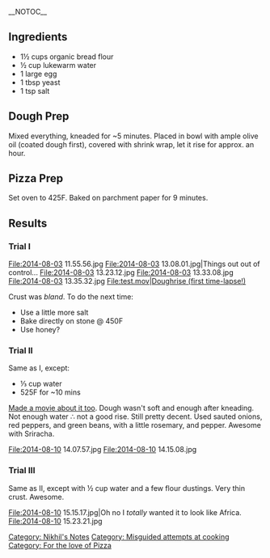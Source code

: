 \_\_NOTOC\_\_

Ingredients
-----------

-   1½ cups organic bread flour
-   ½ cup lukewarm water
-   1 large egg
-   1 tbsp yeast
-   1 tsp salt

Dough Prep
----------

Mixed everything, kneaded for \~5 minutes. Placed in bowl with ample
olive oil (coated dough first), covered with shrink wrap, let it rise
for approx. an hour.

Pizza Prep
----------

Set oven to 425F. Baked on parchment paper for 9 minutes.

Results
-------

### Trial I

<File:2014-08-03> 11.55.56.jpg <File:2014-08-03> 13.08.01.jpg|Things out
out of control... <File:2014-08-03> 13.23.12.jpg <File:2014-08-03>
13.33.08.jpg <File:2014-08-03> 13.35.32.jpg <File:test.mov>|[Doughrise
(first time-lapse!)](Time-lapse_Videos_with_ffmpeg "wikilink")

Crust was *bland*. To do the next time:

-   Use a little more salt
-   Bake directly on stone @ 450F
-   Use honey?

### Trial II

Same as I, except:

-   ⅓ cup water
-   525F for \~10 mins

[Made a movie about it
too](https://www.youtube.com/watch?v=7t-FMg9ZFFc). Dough wasn't soft and
enough after kneading. Not enough water ∴ not a good rise. Still pretty
decent. Used sauted onions, red peppers, and green beans, with a little
rosemary, and pepper. Awesome with Sriracha.

<File:2014-08-10> 14.07.57.jpg <File:2014-08-10> 14.15.08.jpg

### Trial III

Same as II, except with ½ cup water and a few flour dustings. Very thin
crust. Awesome.

<File:2014-08-10> 15.15.17.jpg|Oh no I *totally* wanted it to look like
Africa. <File:2014-08-10> 15.23.21.jpg

[Category: Nikhil's Notes](Category:_Nikhil's_Notes "wikilink")
[Category: Misguided attempts at
cooking](Category:_Misguided_attempts_at_cooking "wikilink") [Category:
For the love of Pizza](Category:_For_the_love_of_Pizza "wikilink")
